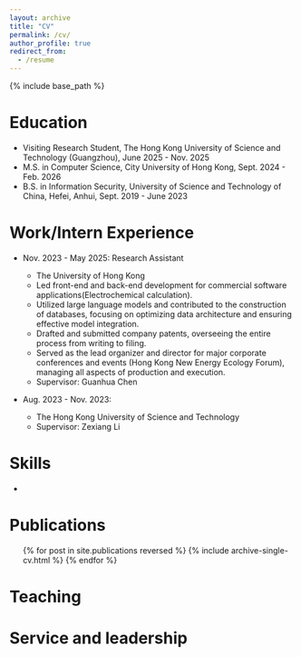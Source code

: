 ```yaml
---
layout: archive
title: "CV"
permalink: /cv/
author_profile: true
redirect_from:
  - /resume
---
```


{% include base_path %}

Education
======
<!-- * (incoming) Ph.D in Data Science, Stevens Institute of Technology, Feb. 2026 -  -->
* Visiting Research Student, The Hong Kong University of Science and Technology (Guangzhou), June 2025 - Nov. 2025
* M.S. in Computer Science, City University of Hong Kong, Sept. 2024 - Feb. 2026
* B.S. in Information Security, University of Science and Technology of China, Hefei, Anhui, Sept. 2019 - June 2023



Work/Intern Experience
======
* Nov. 2023 - May 2025: Research Assistant
  *  The University of Hong Kong  <!-- Hong Kong Quantum AI Lab -->
  *  Led front-end and back-end development for commercial software applications(Electrochemical calculation).
  *  Utilized large language models and contributed to the construction of databases, focusing on optimizing data architecture and ensuring effective model integration.
  *  Drafted and submitted company patents, overseeing the entire process from writing to filing.
  *  Served as the lead organizer and director for major corporate conferences and events (Hong Kong New Energy Ecology Forum), managing all aspects of production and execution.
  *  Supervisor: Guanhua Chen

* Aug. 2023 - Nov. 2023: 
  * The Hong Kong University of Science and Technology <!-- Hong Kong Center for Construction Robotics -->
  * Supervisor: Zexiang Li


Skills
======
* 

Publications
======
  <ul>{% for post in site.publications reversed %}
    {% include archive-single-cv.html %}
  {% endfor %}</ul>
  
Teaching
======
  
Service and leadership
======
